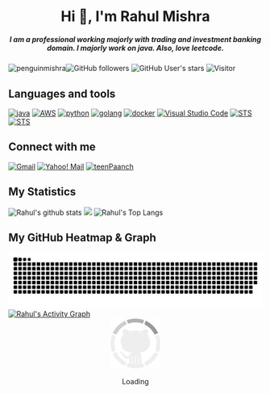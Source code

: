<h1 align="center">Hi 👋, I'm Rahul Mishra</a></h1>
<h5 align="center">
I am a professional working majorly with trading and investment banking domain. I majorly work on java. Also, love leetcode.
</h5>

<img src="https://komarev.com/ghpvc/?username=penguinmishra&label=Profile%20views&color=0e75b6&style=flat" alt="penguinmishra" />![GitHub followers](https://img.shields.io/github/followers/penguinmishra?style=social) ![GitHub User's stars](https://img.shields.io/github/stars/penguinmishra?style=social) ![Visitor](https://visitor-badge.laobi.icu/badge?page_id=penguinmishra.repoName)

Languages and tools
---
[<img src="https://upload.wikimedia.org/wikipedia/commons/9/93/Amazon_Web_Services_Logo.svg" alt="java" width="50" height="50">](https://aws.amazon.com/)
[<img src="https://cdn.iconscout.com/icon/free/png-128/java-2038875-1720088.png" alt="AWS" width="50" height="50">](https://docs.oracle.com/en/java/)
[<img src="https://cdn.iconscout.com/icon/free/png-256/python-3521655-2945099.png" alt="python" width="50" height="50">](https://docs.python.org/3/library/index.html)
[<img src="https://hsto.org/webt/5b/2e/6a/5b2e6a4a389cc942256392.png" alt="golang" width="50" height="50">](https://golang.org/doc/)
[<img src="https://www.docker.com/wp-content/uploads/2022/03/vertical-logo-monochromatic.png" alt="docker" width="60" height="50">](https://www.docker.com/)
[<img src="https://code.visualstudio.com/assets/images/code-stable.png" alt="Visual Studio Code" width="50" height="50">](https://code.visualstudio.com/)
[<img src="https://spring.io/images/logo-spring-tools-gear-3dbfa4e3714afa9d58885422ec7ac8e5.svg" alt="STS" width="50" height="50">](https://spring.io/tools)
[<img src="https://www.oracle.com/a/ocom/img/sql-dev3.svg" alt="STS" width="40" height="50">](https://www.oracle.com/in/database/sqldeveloper/)

Connect with me
---
[<img src="https://cdn-icons-png.flaticon.com/512/5968/5968534.png" alt="Gmail" width="50" height="50">](mailto:penguinmishra@gmail.com)
[<img src="https://cdn-icons-png.flaticon.com/512/179/179345.png" alt="Yahoo! Mail" width="50" height="50">](mailto:rahulmishra63@yahoo.com)
<a href="https://twitter.com/teenPaanch" target="blank"><img src="https://cdn-icons-png.flaticon.com/512/733/733579.png" alt="teenPaanch" width="50" height="50"/></a>

## My Statistics


![Rahul's github stats](https://github-readme-stats.vercel.app/api?username=penguinmishra&show_icons=true&theme=tokyonight)
<img width="49.5%" src="https://github-readme-streak-stats.herokuapp.com/?user=penguinmishra&theme=gruvbox&hide_border=true" />
![Rahul's Top Langs](https://github-readme-stats.vercel.app/api/top-langs/?username=penguinmishra&theme=tokyonight&layout=compact)

My GitHub Heatmap & Graph
---

<div align="center">
  <img  src="https://github.com/penguinmishra/penguinmishra/blob/main/grid-snake.svg"
       alt="snake" /></a>
</div>
<a href="https://github.com/penguinmishra"><img alt="Rahul's Activity Graph" src="https://activity-graph.herokuapp.com/graph?username=penguinmishra&custom_title=Rahul's%20Contribution%20Graph&theme=react-dark" /></a>

<div align=center>
    <img src="https://raw.githubusercontent.com/penguinmishra/penguinmishra/main/GitHub.gif" alt="GitHub Octocat Logo" height="100">
    <p>Loading</p>
</div>
